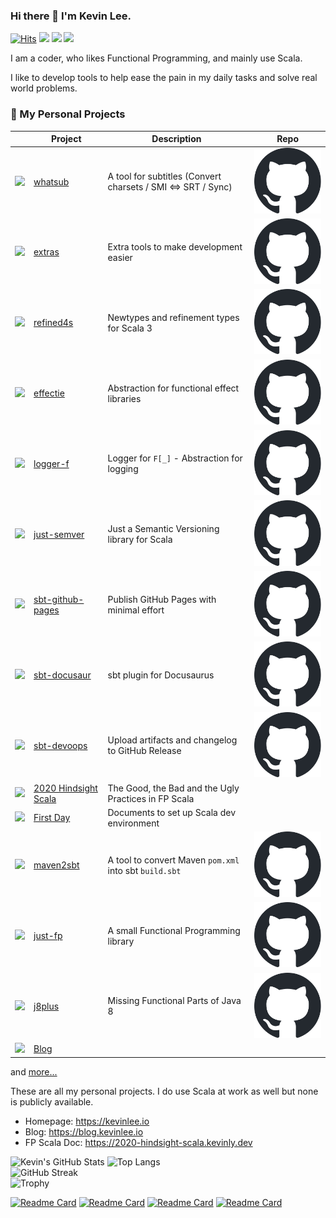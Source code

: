 ### Hi there 👋 I'm Kevin Lee.

[![Hits](https://hits.seeyoufarm.com/api/count/incr/badge.svg?url=https%3A%2F%2Fgithub.com%2Fkevin-lee)](https://hits.seeyoufarm.com)
[![](https://img.shields.io/badge/%F0%9F%8F%A0-Home-blue)](https://kevinlee.io)
[![](https://img.shields.io/badge/%F0%9F%93%99-Blog-green)](https://blog.kevinlee.io)
[![](https://img.shields.io/badge/%F0%9F%93%91-FP%20Scala-red)](https://2020-hindsight-scala.kevinly.dev)

<!--
**kevin-lee/kevin-lee** is a ✨ _special_ ✨ repository because its `README.md` (this file) appears on your GitHub profile.

Here are some ideas to get you started:

- 🔭 I’m currently working on ...
- 🌱 I’m currently learning ...
- 👯 I’m looking to collaborate on ...
- 🤔 I’m looking for help with ...
- 💬 Ask me about ...
- 📫 How to reach me: ...
- 😄 Pronouns: ...
- ⚡ Fun fact: ...
-->

I am a coder, who likes Functional Programming, and mainly use Scala.

I like to develop tools to help ease the pain in my daily tasks and solve real world problems.

### 🔭 My Personal Projects

|                                                                                                                                                                 | Project                                                                                             | Description                                                  | Repo                                                                                                                                                                                                                                                                                   |
|-----------------------------------------------------------------------------------------------------------------------------------------------------------------|-----------------------------------------------------------------------------------------------------|--------------------------------------------------------------|----------------------------------------------------------------------------------------------------------------------------------------------------------------------------------------------------------------------------------------------------------------------------------------|
| <a href="https://whatsub.kevinly.dev" target="_blank"><img src="https://whatsub.kevinly.dev/img/whatsub-logo-96x96.png" /></a>                                  | <a href="https://kevin-lee.github.io/whatsub" target="_blank">whatsub</a>                           | A tool for subtitles (Convert charsets / SMI <=> SRT / Sync) | <a href="https://github.com/kevin-lee/whatsub"><picture><source media="(prefers-color-scheme: dark)" srcset="github-mark-white.svg"><source media="(prefers-color-scheme: light)" srcset="github-mark.svg"><img alt="Project Repository" src="github-mark.svg"></picture></a>          |
| <a href="https://extras.kevinly.dev" target="_blank"><img src="https://extras.kevinly.dev/img/extras-logo-96x96.png" /></a>                                     | <a href="https://kevin-lee.github.io/extras" target="_blank">extras</a>                             | Extra tools to make development easier                       | <a href="https://github.com/kevin-lee/extras"><picture><source media="(prefers-color-scheme: dark)" srcset="github-mark-white.svg"><source media="(prefers-color-scheme: light)" srcset="github-mark.svg"><img alt="Project Repository" src="github-mark.svg"></picture></a>           |
| <a href="https://refined4s.kevinly.dev" target="_blank"><img src="https://refined4s.kevinly.dev/img/refined4s-96x96.png" /></a>                                 | <a href="https://kevin-lee.github.io/refined4s" target="_blank">refined4s</a>                       | Newtypes and refinement types for Scala 3                    | <a href="https://github.com/kevin-lee/refined4s"><picture><source media="(prefers-color-scheme: dark)" srcset="github-mark-white.svg"><source media="(prefers-color-scheme: light)" srcset="github-mark.svg"><img alt="Project Repository" src="github-mark.svg"></picture></a>        |
| <a href="https://effectie.kevinly.dev" target="_blank"><img src="https://effectie.kevinly.dev/img/effectie-logo-96x96.png" /></a>                               | <a href="https://kevin-lee.github.io/effectie" target="_blank">effectie</a>                         | Abstraction for functional effect libraries                  | <a href="https://github.com/kevin-lee/effectie"><picture><source media="(prefers-color-scheme: dark)" srcset="github-mark-white.svg"><source media="(prefers-color-scheme: light)" srcset="github-mark.svg"><img alt="Project Repository" src="github-mark.svg"></picture></a>         |
| <a href="https://logger-f.kevinly.dev" target="_blank"><img src="https://logger-f.kevinly.dev/img/logger-f-96x96.png" /></a>                                    | <a href="https://kevin-lee.github.io/logger-f" target="_blank">logger-f</a>                         | Logger for `F[_]` - Abstraction for logging                  | <a href="https://github.com/kevin-lee/logger-f"><picture><source media="(prefers-color-scheme: dark)" srcset="github-mark-white.svg"><source media="(prefers-color-scheme: light)" srcset="github-mark.svg"><img alt="Project Repository" src="github-mark.svg"></picture></a>         |
| <a href="https://just-semver.kevinly.dev" target="_blank"><img src="https://just-semver.kevinly.dev/img/just-semver-logo-96x96.png" /></a>                      | <a href="https://kevin-lee.github.io/just-semver" target="_blank">just-semver</a>                   | Just a Semantic Versioning library for Scala                 | <a href="https://github.com/kevin-lee/just-semver"><picture><source media="(prefers-color-scheme: dark)" srcset="github-mark-white.svg"><source media="(prefers-color-scheme: light)" srcset="github-mark.svg"><img alt="Project Repository" src="github-mark.svg"></picture></a>      |
| <a href="https://sbt-github-pages.kevinly.dev" target="_blank"><img src="https://sbt-github-pages.kevinly.dev/img/sbt-github-pages-logo-96x96.png" /></a>       | <a href="https://kevin-lee.github.io/sbt-github-pages" target="_blank">sbt-github-pages</a>         | Publish GitHub Pages with minimal effort                     | <a href="https://github.com/kevin-lee/sbt-github-pages"><picture><source media="(prefers-color-scheme: dark)" srcset="github-mark-white.svg"><source media="(prefers-color-scheme: light)" srcset="github-mark.svg"><img alt="Project Repository" src="github-mark.svg"></picture></a> |
| <a href="https://sbt-docusaur.kevinly.dev" target="_blank"><img src="https://sbt-docusaur.kevinly.dev/img/sbt-docusaur-logo-96x96.png" /></a>                   | <a href="https://kevin-lee.github.io/sbt-docusaur" target="_blank">sbt-docusaur</a>                 | sbt plugin for Docusaurus                                    | <a href="https://github.com/kevin-lee/sbt-docusaur"><picture><source media="(prefers-color-scheme: dark)" srcset="github-mark-white.svg"><source media="(prefers-color-scheme: light)" srcset="github-mark.svg"><img alt="Project Repository" src="github-mark.svg"></picture></a>     |
| <a href="https://sbt-devoops.kevinly.dev" target="_blank"><img src="https://sbt-devoops.kevinly.dev/img/sbt-devoops-logo-96x96.png" /></a>                      | <a href="https://kevin-lee.github.io/sbt-devoops" target="_blank">sbt-devoops</a>                   | Upload artifacts and changelog to GitHub Release             | <a href="https://github.com/kevin-lee/sbt-devoops"><picture><source media="(prefers-color-scheme: dark)" srcset="github-mark-white.svg"><source media="(prefers-color-scheme: light)" srcset="github-mark.svg"><img alt="Project Repository" src="github-mark.svg"></picture></a>      |
| <a href="https://2020-hindsight-scala.kevinly.dev" target="_blank"><img src="https://2020-hindsight-scala.kevinly.dev/img/2020-hindsight-logo-96x96.png" /></a> | <a href="https://kevin-lee.github.io/2020-hindsight-scala" target="_blank">2020 Hindsight Scala</a> | The Good, the Bad and the Ugly Practices in FP Scala         |                                                                                                                                                                                                                                                                                        |
| <a href="https://first-day.kevinly.dev" target="_blank"><img src="https://first-day.kevinly.dev/img/first-day-96x96.png" /></a>                                 | <a href="https://kevin-lee.github.io/first-day" target="_blank">First Day</a>                       | Documents to set up Scala dev environment                    |                                                                                                                                                                                                                                                                                        |
| <a href="https://maven2sbt.kevinly.dev" target="_blank"><img src="https://maven2sbt.kevinly.dev/img/maven2sbt-logo-96x96.png" /></a>                            | <a href="https://kevin-lee.github.io/maven2sbt" target="_blank">maven2sbt</a>                       | A tool to convert Maven `pom.xml` into sbt `build.sbt`       | <a href="https://github.com/kevin-lee/maven2sbt"><picture><source media="(prefers-color-scheme: dark)" srcset="github-mark-white.svg"><source media="(prefers-color-scheme: light)" srcset="github-mark.svg"><img alt="Project Repository" src="github-mark.svg"></picture></a>        |
| <a href="https://just-fp.kevinly.dev" target="_blank"><img src="https://just-fp.kevinly.dev/img/just-fp-logo-96x96.png" /></a>                                  | <a href="https://kevin-lee.github.io/just-fp" target="_blank">just-fp</a>                           | A small Functional Programming library                       | <a href="https://github.com/kevin-lee/just-fp"><picture><source media="(prefers-color-scheme: dark)" srcset="github-mark-white.svg"><source media="(prefers-color-scheme: light)" srcset="github-mark.svg"><img alt="Project Repository" src="github-mark.svg"></picture></a>          |
| <a href="https://j8plus.kevinly.dev" target="_blank"><img src="https://j8plus.kevinly.dev/img/j8plus-logo-96x96.png" /></a>                                     | <a href="https://kevin-lee.github.io/j8plus" target="_blank">j8plus</a>                             | Missing Functional Parts of Java 8                           | <a href="https://github.com/kevin-lee/j8plus"><picture><source media="(prefers-color-scheme: dark)" srcset="github-mark-white.svg"><source media="(prefers-color-scheme: light)" srcset="github-mark.svg"><img alt="Project Repository" src="github-mark.svg"></picture></a>           |
| <a href="https://blog.kevinlee.io" target="_blank"><img src="https://blog.kevinlee.io/img/kevin-blog-logo.png" /></a>                                           | <a href="https://blog.kevinlee.io" target="_blank">Blog</a>                                         |                                                              |                                                                                                                                                                                                                                                                                        |

and [more...](https://github.com/kevin-lee?tab=repositories)

These are all my personal projects. I do use Scala at work as well but none is publicly available.

* Homepage: https://kevinlee.io
* Blog: https://blog.kevinlee.io
* FP Scala Doc: https://2020-hindsight-scala.kevinly.dev

<picture>
  <source media="(prefers-color-scheme: dark)" srcset="https://github-readme-stats.vercel.app/api?username=kevin-lee&count_private=true&theme=tokyonight&hide_border=true&hide_rank=true">
  <source media="(prefers-color-scheme: light)" srcset="https://github-readme-stats.vercel.app/api?username=kevin-lee&count_private=true&theme=solarized-light&hide_border=true&hide_rank=true">
  <img alt="Kevin's GitHub Stats" src="https://github-readme-stats.vercel.app/api?username=kevin-lee&count_private=true&theme=solarized-light&hide_border=true&hide_rank=true">
</picture>
<picture>
  <source media="(prefers-color-scheme: dark)" srcset="https://github-readme-stats.vercel.app/api/top-langs/?username=kevin-lee&theme=tokyonight&hide_border=true&layout=compact&langs_count=8">
  <source media="(prefers-color-scheme: light)" srcset="https://github-readme-stats.vercel.app/api/top-langs/?username=kevin-lee&theme=solarized-light&hide_border=true&layout=compact&langs_count=8">
  <img alt="Top Langs" src="https://github-readme-stats.vercel.app/api/top-langs/?username=kevin-lee&theme=solarized-light&hide_border=true&layout=compact&langs_count=8">
</picture>
<br>

<picture>
  <source media="(prefers-color-scheme: dark)" srcset="https://github-readme-streak-stats.herokuapp.com?user=kevin-lee&theme=tokyonight&hide_border=true">
  <source media="(prefers-color-scheme: light)" srcset="https://github-readme-streak-stats.herokuapp.com?user=kevin-lee&theme=solarized-light&hide_border=true">
  <img alt="GitHub Streak" src="https://github-readme-streak-stats.herokuapp.com?user=kevin-lee&theme=solarized-light&hide_border=true">
</picture>
<br>

<picture>
  <source media="(prefers-color-scheme: dark)" srcset="https://github-profile-trophy.vercel.app/?username=kevin-lee&theme=nord&column=4)](https://github.com/ryo-ma/github-profile-trophy">
  <source media="(prefers-color-scheme: light)" srcset="https://github-profile-trophy.vercel.app/?username=kevin-lee&theme=flat&column=4)](https://github.com/ryo-ma/github-profile-trophy">
  <img alt="Trophy" src="https://github-profile-trophy.vercel.app/?username=kevin-lee&theme=flat&column=4)](https://github.com/ryo-ma/github-profile-trophy">
</picture>


[![Readme Card](https://github-readme-stats.vercel.app/api/pin/?username=kevin-lee&repo=openai4s)](https://github.com/kevin-lee/openai4s)
[![Readme Card](https://github-readme-stats.vercel.app/api/pin/?username=kevin-lee&repo=just-semver)](https://github.com/kevin-lee/just-semver)
[![Readme Card](https://github-readme-stats.vercel.app/api/pin/?username=kevin-lee&repo=sbt-docusaur)](https://github.com/kevin-lee/sbt-docusaur)
[![Readme Card](https://github-readme-stats.vercel.app/api/pin/?username=kevin-lee&repo=sbt-github-pages)](https://github.com/kevin-lee/sbt-github-pages)
